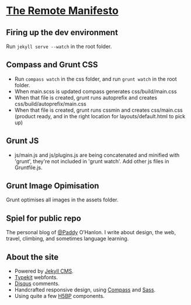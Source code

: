 # [The Remote Manifesto](http://remotemanifesto.com)

## Firing up the dev environment

Run `jekyll serve --watch` in the root folder.

## Compass and Grunt CSS

* Run `compass watch` in the css folder, and run `grunt watch` in the root folder.
* When main.scss is updated compass generates css/build/main.css
* When that file is created, grunt runs autoprefix and creates css/build/autoprefix/main.css
* When that file is created, grunt runs cssmin and creates css/main.css (product ready, and in the right location for layouts/default.html to pick up)

## Grunt JS

* js/main.js and js/plugins.js are being concatenated and minified with 'grunt', they're not included in 'grunt watch'. Add other js files in Gruntfile.js.

## Grunt Image Opimisation

Grunt optimises all images in the assets folder.

## Spiel for public repo

The personal blog of [@Paddy](https://twitter.com/Paddy "Follow me on Twitter") O’Hanlon. I write about design, the web, travel, climbing, and sometimes language learning.

## About the site

* Powered by [Jekyll CMS](http://jekyllrb.com/).
* [Typekit](https://typekit.com/) webfonts.
* [Disqus](https://disqus.com/) comments.
* Handcrafted responsive design, using [Compass](http://compass-style.org/) and [Sass](http://sass-lang.com/).
* Using quite a few [H5BP](http://html5boilerplate.com/) components.

